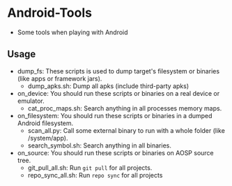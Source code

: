 # Android-Tools
- Some tools when playing with Android

## Usage 
- dump_fs: These scripts is used to dump target's filesystem or binaries (like apps or framework jars).
    - dump_apks.sh: Dump all apks (include third-party apks)
- on_device: You should run these scripts or binaries on a real device or emulator.
    - cat_proc_maps.sh: Search anything in all processes memory maps.
- on_filesystem: You should run these scripts or binaries in a dumped Android filesystem.
    - scan_all.py: Call some external binary to run with a whole folder (like /system/app).
    - search_symbol.sh: Search anything in all binaries.
- on_source: You should run these scripts or binaries on AOSP source tree.
    - git_pull_all.sh: Run `git pull` for all projects.
    - repo_sync_all.sh: Run `repo sync` for all projects